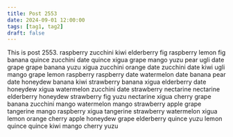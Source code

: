 ```yaml
---
title: Post 2553
date: 2024-09-01 12:00:00
tags: [tag1, tag2]
draft: false
---
```

This is post 2553.
raspberry
zucchini
kiwi
elderberry
fig
raspberry
lemon
fig
banana
quince
zucchini
date
quince
xigua
grape
mango
yuzu
pear
ugli
date
grape
grape
banana
yuzu
xigua
zucchini
orange
date
zucchini
date
kiwi
ugli
mango
grape
lemon
raspberry
raspberry
date
watermelon
date
banana
pear
date
honeydew
banana
kiwi
strawberry
banana
xigua
elderberry
date
honeydew
xigua
watermelon
zucchini
date
strawberry
nectarine
nectarine
elderberry
honeydew
strawberry
fig
yuzu
nectarine
xigua
cherry
grape
banana
zucchini
mango
watermelon
mango
strawberry
apple
grape
tangerine
mango
raspberry
xigua
tangerine
strawberry
watermelon
xigua
lemon
orange
cherry
apple
honeydew
grape
elderberry
quince
yuzu
lemon
quince
quince
kiwi
mango
cherry
yuzu
